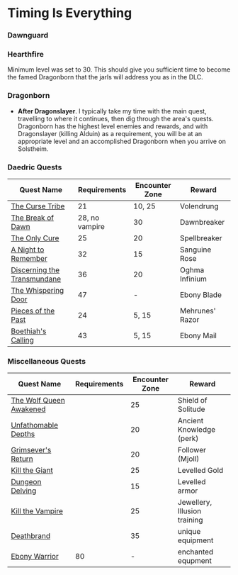 # Timing Is Everything

### Dawnguard

### Hearthfire

Minimum level was set to 30. This should give you sufficient time to become the famed Dragonborn that the jarls will address you as in the DLC.

### Dragonborn

- **After Dragonslayer**. I typically take my time with the main quest, travelling to where it continues, then dig through the area's quests. Dragonborn has the highest level enemies and rewards, and with Dragonslayer (killing Alduin) as a requirement, you will be at an appropriate level and an accomplished Dragonborn when you arrive on Solstheim.

### Daedric Quests

| Quest Name                                                   |  Requirements | Encounter Zone | Reward         |
| ------------------------------------------------------------ | ----------------- | --------------------- | -------------- |
| [The Curse Tribe](https://en.uesp.net/wiki/Skyrim:The_Cursed_Tribe) | 21                | 10, 25                | Volendrung     |
| [The Break of Dawn](https://en.uesp.net/wiki/Skyrim:The_Break_of_Dawn) | 28, no vampire    | 30                    | Dawnbreaker    |
| [The Only Cure](https://en.uesp.net/wiki/Skyrim:The_Only_Cure) | 25                | 20                    | Spellbreaker   |
| [A Night to Remember](https://en.uesp.net/wiki/Skyrim:A_Night_To_Remember) | 32                | 15                    | Sanguine Rose  |
| [Discerning the Transmundane](https://en.uesp.net/wiki/Skyrim:Discerning_the_Transmundane) | 36 | 20                    | Oghma Infinium |
| [The Whispering Door](https://en.uesp.net/wiki/Skyrim:The_Whispering_Door) | 47                | -                     | Ebony Blade    |
| [Pieces of the Past](https://en.uesp.net/wiki/Skyrim:Pieces_of_the_Past) | 24 | 5, 15 | Mehrunes' Razor |
| [Boethiah's Calling](https://en.uesp.net/wiki/Skyrim:Boethiah%27s_Calling) |43|5, 15|Ebony Mail|

### Miscellaneous Quests

| Quest Name                                                   | Requirements | Encounter Zone | Reward                       |
| ------------------------------------------------------------ | ------------ | --------------------- | ---------------------------- |
| [The Wolf Queen Awakened](https://en.uesp.net/wiki/Skyrim:The_Wolf_Queen_Awakened) |              | 25                    | Shield of Solitude           |
| [Unfathomable Depths](https://en.uesp.net/wiki/Skyrim:Unfathomable_Depths) |              | 20                    | Ancient Knowledge (perk)     |
| [Grimsever's Return](https://en.uesp.net/wiki/Skyrim:Grimsever%27s_Return) |              | 20                    | Follower (Mjoll)             |
| [Kill the Giant](https://en.uesp.net/wiki/Skyrim:Kill_the_Giant_(Jarl)) |              | 25                     | Levelled Gold                |
| [Dungeon Delving](https://en.uesp.net/wiki/Skyrim:Dungeon_Delving_(Jarl_-_Hagravens)) |              | 15                    | Levelled armor               |
| [Kill the Vampire](https://en.uesp.net/wiki/Skyrim:Kill_the_Vampire) |              | 25                    | Jewellery, Illusion training |
| [Deathbrand](https://en.uesp.net/wiki/Skyrim:Deathbrand_(quest)) |              | 35                    | unique equipment             |
| [Ebony Warrior](https://en.uesp.net/wiki/Skyrim:The_Ebony_Warrior) | 80           | -                     | enchanted equpment           |

